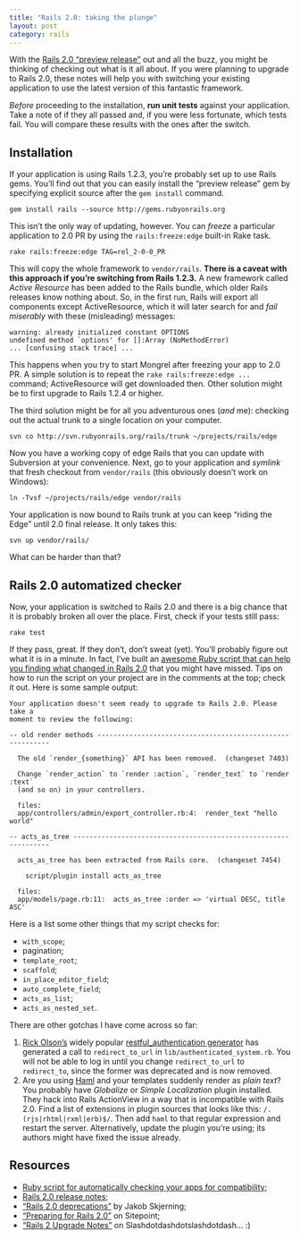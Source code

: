 ```yaml
---
title: "Rails 2.0: taking the plunge"
layout: post
category: rails
---
```


With the [Rails 2.0 “preview release”][1] out and all the buzz, you might be thinking of checking out what is it all about. If you were planning to upgrade to Rails 2.0, these notes will help you with switching your existing application to use the latest version of this fantastic framework.

_Before_ proceeding to the installation, **run unit tests** against your application. Take a note of if they all passed and, if you were less fortunate, which tests fail. You will compare these results with the ones after the switch.

## Installation

If your application is using Rails 1.2.3, you’re probably set up to use Rails gems. You’ll find out that you can easily install the “preview release” gem by specifying explicit source after the `gem install` command.

    gem install rails --source http://gems.rubyonrails.org

This isn’t the only way of updating, however. You can _freeze_ a particular application to 2.0 PR by using the `rails:freeze:edge` built-in Rake task.

    rake rails:freeze:edge TAG=rel_2-0-0_PR

This will copy the whole framework to `vendor/rails`. **There is a caveat with this approach if you’re switching from Rails 1.2.3.** A new framework called _Active Resource_ has been added to the Rails bundle, which older Rails releases know nothing about. So, in the first run, Rails will export all components except ActiveResource, which it will later search for and _fail miserably_ with these (misleading) messages:

    warning: already initialized constant OPTIONS
    undefined method `options' for []:Array (NoMethodError)
    ... [confusing stack trace] ...

This happens when you try to start Mongrel after freezing your app to 2.0 PR. A simple solution is to repeat the `rake rails:freeze:edge ...` command; ActiveResource will get downloaded then. Other solution might be to first upgrade to Rails 1.2.4 or higher.

The third solution might be for all you adventurous ones (_and_ me): checking out the actual trunk to a single location on your computer.

    svn co http://svn.rubyonrails.org/rails/trunk ~/projects/rails/edge

Now you have a working copy of edge Rails that you can update with Subversion at your convenience. Next, go to your application and _symlink_ that fresh checkout from `vendor/rails` (this obviously doesn’t work on Windows):

    ln -Tvsf ~/projects/rails/edge vendor/rails

Your application is now bound to Rails trunk at you can keep “riding the Edge” until 2.0 final release. It only takes this:

    svn up vendor/rails/

What can be harder than that?

## Rails 2.0 automatized checker

Now, your application is switched to Rails 2.0 and there is a big chance that it is probably broken all over the place. First, check if your tests still pass:

    rake test

If they pass, great. If they don’t, don’t sweat (yet). You’ll probably figure out what it is in a minute. In fact, I’ve built an [awesome Ruby script that can help you finding what changed in Rails 2.0][2] that you might have missed. Tips on how to run the script on your project are in the comments at the top; check it out. Here is some sample output:

    Your application doesn't seem ready to upgrade to Rails 2.0. Please take a
    moment to review the following:
    
    -- old render methods ----------------------------------------------------------
    
      The old `render_{something}` API has been removed.  (changeset 7403)
    
      Change `render_action` to `render :action`, `render_text` to `render :text`
      (and so on) in your controllers.
    
      files:
      app/controllers/admin/export_controller.rb:4:  render_text "hello world"
    
    -- acts_as_tree ----------------------------------------------------------------
    
      acts_as_tree has been extracted from Rails core.  (changeset 7454)
    
        script/plugin install acts_as_tree
    
      files:
      app/models/page.rb:11:  acts_as_tree :order => 'virtual DESC, title ASC'

Here is a list some other things that my script checks for:

* `with_scope`;
* pagination;
* `template_root`;
* `scaffold`;
* `in_place_editor_field`;
* `auto_complete_field`;
* `acts_as_list`;
* `acts_as_nested_set`.

There are other gotchas I have come across so far:

1. [Rick Olson’s][3] widely popular [restful_authentication generator][4] has generated a call to `redirect_to_url` in `lib/authenticated_system.rb`. You will not be able to log in until you change `redirect_to_url` to `redirect_to`, since the former was deprecated and is now removed.
2. Are you using [Haml][5] and your templates suddenly render as _plain text_? You probably have <i>Globalize</i> or <i>Simple Localization</i> plugin installed. They hack into Rails ActionView in a way that is incompatible with Rails 2.0. Find a list of extensions in plugin sources that looks like this: `/.(rjs|rhtml|rxml|erb)$/`. Then add `haml` to that regular expression and restart the server. Alternatively, update the plugin you’re using; its authors might have fixed the issue already.

## Resources

* [Ruby script for automatically checking your apps for compatibility][2];
* [Rails 2.0 release notes][6];
* [“Rails 2.0 deprecations”][7] by Jakob Skjerning;
* [“Preparing for Rails 2.0”][8] on Sitepoint;
* [“Rails 2 Upgrade Notes”][9] on Slashdotdashdotslashdotdash… :)


[1]: http://weblog.rubyonrails.com/2007/9/30/rails-2-0-0-preview-release
[2]: http://pastie.caboo.se/private/krcevozww61drdeza13e3a
[3]: http://techno-weenie.net/
[4]: http://projects.wh.techno-weenie.net/browser/plugins/restful_authentication
[5]: http://haml.hamptoncatlin.com/
[6]: http://weblog.rubyonrails.org/2007/9/30/rails-2-0-0-preview-release
[7]: http://mentalized.net/journal/2007/03/13/rails_20_deprecations/
[8]: http://www.sitepoint.com/blogs/2007/10/31/preparing-for-rails-20/
[9]: http://www.slashdotdash.net/articles/2007/12/03/rails-2-upgrade-notes